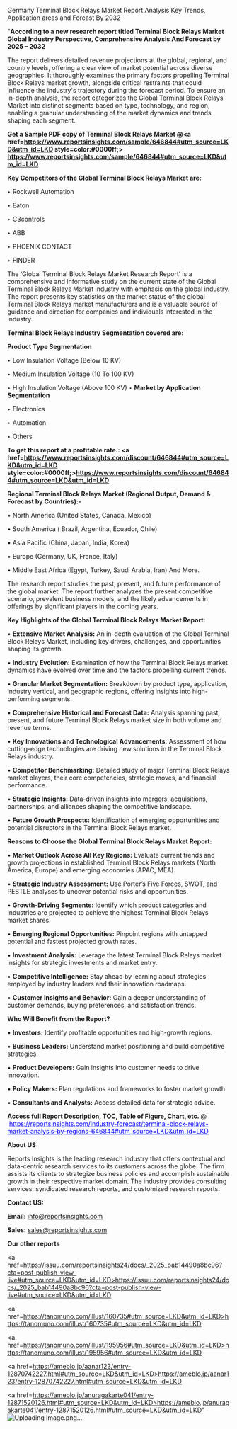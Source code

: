 Germany Terminal Block Relays Market Report Analysis Key Trends, Application areas and Forcast By 2032

"<strong>According to a new research report titled Terminal Block Relays Market Global Industry Perspective, Comprehensive Analysis And Forecast by 2025 – 2032</strong>

The report delivers detailed revenue projections at the global, regional, and country levels, offering a clear view of market potential across diverse geographies. It thoroughly examines the primary factors propelling Terminal Block Relays market growth, alongside critical restraints that could influence the industry's trajectory during the forecast period. To ensure an in-depth analysis, the report categorizes the Global Terminal Block Relays Market into distinct segments based on type, technology, and region, enabling a granular understanding of the market dynamics and trends shaping each segment.

<strong>Get a Sample PDF copy of Terminal Block Relays Market </strong><strong>@<a href=https://www.reportsinsights.com/sample/646844#utm_source=LKD&utm_id=LKD style=color:#0000ff;> https://www.reportsinsights.com/sample/646844#utm_source=LKD&utm_id=LKD</a></strong></font>

<strong>Key Competitors of the Global Terminal Block Relays Market are:</strong>

‣ Rockwell Automation

‣ Eaton

‣ C3controls

‣ ABB

‣ PHOENIX CONTACT

‣ FINDER

The ‘Global Terminal Block Relays Market Research Report’ is a comprehensive and informative study on the current state of the Global Terminal Block Relays Market industry with emphasis on the global industry. The report presents key statistics on the market status of the global Terminal Block Relays market manufacturers and is a valuable source of guidance and direction for companies and individuals interested in the industry.

<strong>Terminal Block Relays Industry Segmentation covered are:</strong>

<strong>Product Type Segmentation</strong>

‣ Low Insulation Voltage (Below 10 KV)

‣ Medium Insulation Voltage (10 To 100 KV)

‣ High Insulation Voltage (Above 100 KV)
‣ 
<strong>Market by Application Segmentation</strong>

‣ Electronics

‣ Automation

‣ Others

<strong>To get this report at a profitable rate.: <a href=https://www.reportsinsights.com/discount/646844#utm_source=LKD&utm_id=LKD style=color:#0000ff;>https://www.reportsinsights.com/discount/646844#utm_source=LKD&utm_id=LKD</a></strong></font>

<strong>Regional Terminal Block Relays Market (Regional Output, Demand &amp; Forecast by Countries):-</strong>

• North America (United States, Canada, Mexico)

• South America ( Brazil, Argentina, Ecuador, Chile)

• Asia Pacific (China, Japan, India, Korea)

• Europe (Germany, UK, France, Italy)

• Middle East Africa (Egypt, Turkey, Saudi Arabia, Iran) And More.

The research report studies the past, present, and future performance of the global market. The report further analyzes the present competitive scenario, prevalent business models, and the likely advancements in offerings by significant players in the coming years.

<strong>Key Highlights of the Global Terminal Block Relays Market Report:</strong>

• <strong>Extensive Market Analysis:</strong> An in-depth evaluation of the Global Terminal Block Relays Market, including key drivers, challenges, and opportunities shaping its growth.

• <strong>Industry Evolution:</strong> Examination of how the Terminal Block Relays market dynamics have evolved over time and the factors propelling current trends.

• <strong>Granular Market Segmentation:</strong> Breakdown by product type, application, industry vertical, and geographic regions, offering insights into high-performing segments.

• <strong>Comprehensive Historical and Forecast Data:</strong> Analysis spanning past, present, and future Terminal Block Relays market size in both volume and revenue terms.

• <strong>Key Innovations and Technological Advancements:</strong> Assessment of how cutting-edge technologies are driving new solutions in the Terminal Block Relays industry.

• <strong>Competitor Benchmarking:</strong> Detailed study of major Terminal Block Relays market players, their core competencies, strategic moves, and financial performance.

• <strong>Strategic Insights:</strong> Data-driven insights into mergers, acquisitions, partnerships, and alliances shaping the competitive landscape.

• <strong>Future Growth Prospects:</strong> Identification of emerging opportunities and potential disruptors in the Terminal Block Relays market.

<strong>Reasons to Choose the Global Terminal Block Relays Market Report:</strong>

• <strong>Market Outlook Across All Key Regions:</strong> Evaluate current trends and growth projections in established Terminal Block Relays markets (North America, Europe) and emerging economies (APAC, MEA).

• <strong>Strategic Industry Assessment:</strong> Use Porter’s Five Forces, SWOT, and PESTLE analyses to uncover potential risks and opportunities.

• <strong>Growth-Driving Segments:</strong> Identify which product categories and industries are projected to achieve the highest Terminal Block Relays market shares.

• <strong>Emerging Regional Opportunities:</strong> Pinpoint regions with untapped potential and fastest projected growth rates.

• <strong>Investment Analysis:</strong> Leverage the latest Terminal Block Relays market insights for strategic investments and market entry.

• <strong>Competitive Intelligence:</strong> Stay ahead by learning about strategies employed by industry leaders and their innovation roadmaps.

• <strong>Customer Insights and Behavior:</strong> Gain a deeper understanding of customer demands, buying preferences, and satisfaction trends.

<strong>Who Will Benefit from the Report?</strong>

• <strong>Investors:</strong> Identify profitable opportunities and high-growth regions.

• <strong>Business Leaders:</strong> Understand market positioning and build competitive strategies.

• <strong>Product Developers:</strong> Gain insights into customer needs to drive innovation.

• <strong>Policy Makers:</strong> Plan regulations and frameworks to foster market growth.

• <strong>Consultants and Analysts:</strong> Access detailed data for strategic advice.
</ul>
<strong>Access full Report Description, TOC, Table of Figure, Chart, etc. </strong>@  <a href=https://reportsinsights.com/industry-forecast/terminal-block-relays-market-analysis-by-regions-646844#utm_source=LKD&utm_id=LKD style=color:#0000ff;>https://reportsinsights.com/industry-forecast/terminal-block-relays-market-analysis-by-regions-646844#utm_source=LKD&utm_id=LKD</a></font>

<strong><strong>About US</strong>:</strong>

Reports Insights is the leading research industry that offers contextual and data-centric research services to its customers across the globe. The firm assists its clients to strategize business policies and accomplish sustainable growth in their respective market domain. The industry provides consulting services, syndicated research reports, and customized research reports.

<strong>Contact US:</strong>

<p class=""""><b>Email:</b> <a href=mailto:info@reportsinsights.com>info@reportsinsights.com</a></p>
<p class=""""><b>Sales:</b> <a href=mailto:sales@reportsinsights.com>sales@reportsinsights.com</a></p>

<strong>Our other reports</strong>

<a href=https://issuu.com/reportsinsights24/docs/_2025_bab14490a8bc96?cta=post-publish-view-live#utm_source=LKD&utm_id=LKD>https://issuu.com/reportsinsights24/docs/_2025_bab14490a8bc96?cta=post-publish-view-live#utm_source=LKD&utm_id=LKD</a>

<a href=https://tanomuno.com/illust/160735#utm_source=LKD&utm_id=LKD>https://tanomuno.com/illust/160735#utm_source=LKD&utm_id=LKD</a>

<a href=https://tanomuno.com/illust/195956#utm_source=LKD&utm_id=LKD>https://tanomuno.com/illust/195956#utm_source=LKD&utm_id=LKD</a>

<a href=https://ameblo.jp/aanar123/entry-12870742227.html#utm_source=LKD&utm_id=LKD>https://ameblo.jp/aanar123/entry-12870742227.html#utm_source=LKD&utm_id=LKD</a>

<a href=https://ameblo.jp/anuragakarte041/entry-12871520126.html#utm_source=LKD&utm_id=LKD>https://ameblo.jp/anuragakarte041/entry-12871520126.html#utm_source=LKD&utm_id=LKD</a>"
![Uploading image.png…]()
